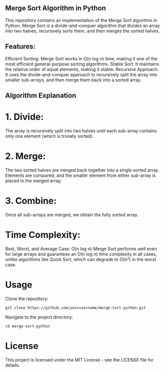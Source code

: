 ## Merge Sort Algorithm in Python
This repository contains an implementation of the Merge Sort algorithm in Python. Merge Sort is a divide-and-conquer algorithm that divides an array into two halves, recursively sorts them, and then merges the sorted halves.

## Features:

Efficient Sorting: Merge Sort works in O(n log n) time, making it one of the most efficient general-purpose sorting algorithms.
Stable Sort: It maintains the relative order of equal elements, making it stable.
Recursive Approach: It uses the divide-and-conquer approach to recursively split the array into smaller sub-arrays, and then merge them back into a sorted array.
## Algorithm Explanation

# 1. Divide:
The array is recursively split into two halves until each sub-array contains only one element (which is trivially sorted).

# 2. Merge:
The two sorted halves are merged back together into a single sorted array. Elements are compared, and the smaller element from either sub-array is placed in the merged array.

# 3. Combine:
Once all sub-arrays are merged, we obtain the fully sorted array.

# Time Complexity:
Best, Worst, and Average Case: O(n log n)
Merge Sort performs well even for large arrays and guarantees an O(n log n) time complexity in all cases, unlike algorithms like Quick Sort, which can degrade to O(n²) in the worst case.

# Usage
Clone the repository:
```
git clone https://github.com/yourusername/merge-sort-python.git
```
Navigate to the project directory:

```
cd merge-sort-python
```

# License
This project is licensed under the MIT License - see the LICENSE file for details.


